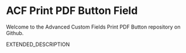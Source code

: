 # ACF Print PDF Button Field

Welcome to the Advanced Custom Fields Print PDF Button repository on Github.

EXTENDED_DESCRIPTION